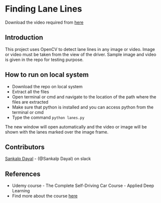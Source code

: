 # Finding Lane Lines


Download the video required from [here](https://github.com/rslim087a/road-video)



## Introduction
This project uses OpenCV to detect lane lines in any image or video. Image or video must be taken from the view of the driver. Sample image and video is given in the repo for testing purpose.

## How to run on local system

- Download the repo on local system
- Extract all the files
- Open terminal or cmd and navigate to the location of the path where the files are extracted
- Make sure that python is installed and you can access python from the terminal or cmd
- Type the command `python lanes.py`

The new window will open automatically and the video or image will be shown with the lanes marked over the image frame.


## Contributors
[Sankalp Dayal](https://github.com/sankalpdayal5) - (@Sankalp Dayal) on slack

## References
- Udemy course - The Complete Self-Driving Car Course - Applied Deep Learning
- Find more about the course [here](https://www.udemy.com/applied-deep-learningtm-the-complete-self-driving-car-course/)


